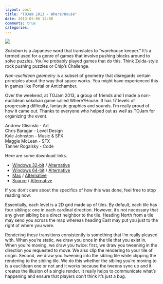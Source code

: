 ```yaml
---
layout: post
title: "TOJam 2013 - Where?House"
date: 2013-05-06 12:50
comments: true
categories:
---
```

<img src="http://i.imgur.com/PCtbyh5.png" />

<i>Sokoban</i> is a Japanese word that translates to “warehouse keeper.” It’s a termed used for a genre of games that involve pushing blocks around to solve puzzles. You’ve probably played games that do this. Think Zelda-style rock pushing puzzles or Chip’s Challenge.

<i>Non-euclidean geometry</i> is a subset of geometry that disregards certain principles about the way that space works. You might have experienced this in games like Portal or Antichamber.

Over the weekend, at TOJam 2013, a group of friends and I made a non-euclidean sokoban game called Where?House. It has 17 levels of progressing difficulty, fantastic graphics and sounds. I’m really proud of how it came out. Thanks to everyone who helped out as well as TOJam for organizing the event.

Andrew Glisinski - Art<br/>
Chris Baragar - Level Design<br/>
Kyle Johnston - Music & SFX<br/>
Maggie McLean - SFX<br/>
Tanner Rogalsky - Code<br/>

Here are some download links.

<ul>
  <li><a href="ftp://ssh.tannerrogalsky.com/wherehouse_win_x86.zip">Windows 32-bit</a> / <a href="https://www.box.com/s/ycqq31rsmafggzk215rt">Alternative</a></li>
  <li><a href="ftp://ssh.tannerrogalsky.com/wherehouse_win_x64.zip">Windows 64-bit</a> / <a href="https://www.box.com/s/l7n1b3033ozq9f1qxq6x">Alternative</a></li>
  <li><a href="ftp://ssh.tannerrogalsky.com/wherehouse_mac.zip">Mac</a> / <a href="https://www.box.com/s/u9t1endufx78ipzyn91o">Alternative</a></li>
  <li><a href="ftp://ssh.tannerrogalsky.com/wherehouse.love">Source</a> / <a href="https://www.box.com/s/qe1uidshifb1237pipr3">Alternative</a></li>
</ul>

If you don't care about the specifics of how this was done, feel free to stop reading now.

Essentially, each level is a 2D grid made up of tiles. By default, each tile has four siblings: one in each cardinal direction. However, it’s not necessary that any given sibling be a direct neighbor to the tile. Heading North from a tile may send you across the map whereas heading East may put you just to the right of where you were.

Rendering these transitions consistently is something that I’m really pleased with. When you’re static, we draw you once in the tile that you exist in. When you’re moving, we draw you twice: first, we draw you tweening in the direction you requested to move. We also clip the rendering to your tile of origin. Second, we draw you tweening into the sibling tile while clipping the rendering to the sibling tile. We do this whether the sibling you’re moving to is a euclidean one or not and it works because the tweens sync up and it creates the illusion of a single render. It really helps to communicate what’s happening and ensure that players don’t think it’s just a bug.
